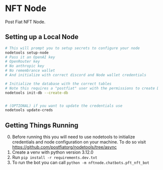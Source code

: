 # NFT Node
Post Fiat NFT Node.

## Setting up a Local Node
```bash
# This will prompt you to setup secrets to configure your node
nodetools setup-node
# Pass it an OpenAI key
# OpenRouter key
# No anthropic key
# No remembrance wallet
# And initialize with correct discord and Node wallet credentials

# Initialize the database with the correct tables
# Note this requires a "postfiat" user with the permissions to create DB's
nodetools init-db --create-db


# (OPTIONAL) if you want to update the credentials use
nodetools update-creds
```

## Getting Things Running
0. Before running this you will need to use nodetools to initialize credentials and node configuration on your machine. To do so visit https://github.com/postfiatorg/nodetools/tree/async
1. Create a venv with python version 3.12.0
2. Run `pip install -r requirements.dev.txt`
3. To run the bot you can call `python -m nftnode.chatbots.pft_nft_bot`
